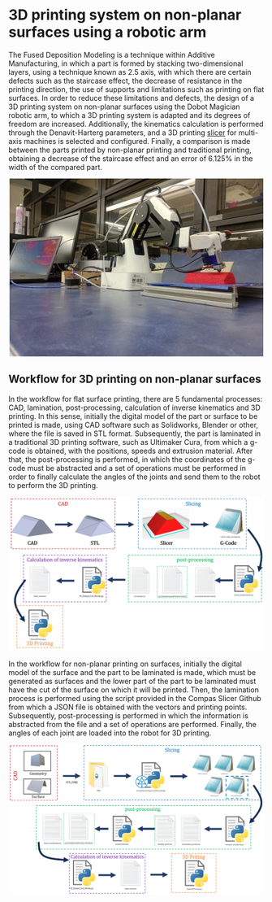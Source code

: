# 3D printing system on non-planar surfaces using a robotic arm

<p>The Fused Deposition Modeling is a technique within Additive Manufacturing, in which a part is formed by stacking two-dimensional layers, using a technique known as 2.5 axis, with which there are certain defects such as the staircase effect, the decrease of resistance in the printing direction, the use of supports and limitations such as printing on flat surfaces. In order to reduce these limitations and defects, the design of a 3D printing system on non-planar surfaces using the Dobot Magician robotic arm, to which a 3D printing system is adapted and its degrees of freedom are increased. Additionally, the kinematics calculation is performed through the Denavit-Harterg parameters, and a 3D printing <a href="https://github.com/compas-dev/compas_slicer">slicer</a> for multi-axis machines is selected and configured. Finally, a comparison is made between the parts printed by non-planar printing and traditional printing, obtaining a decrease of the staircase effect and an error of 6.125% in the width of the compared part.</p> 

<div align=center>

<img src="images/3DPrintingSystem.jpeg" width="500" height="350" />

</div>

## Workflow for 3D printing on non-planar surfaces

<p>In the workflow for flat surface printing, there are 5 fundamental processes: CAD, lamination, post-processing, calculation of inverse kinematics and 3D printing. In this sense, initially the digital model of the part or surface to be printed is made, using CAD software such as Solidworks, Blender or other, where the file is saved in STL format. Subsequently, the part is laminated in a traditional 3D printing software, such as Ultimaker Cura, from which a g-code is obtained, with the positions, speeds and extrusion material. After that, the post-processing is performed, in which the coordinates of the g-code must be abstracted and a set of operations must be performed in order to finally calculate the angles of the joints and send them to the robot to perform the 3D printing.</p>

<div align=center>

<img src="images/Worflow_3DPrinting_base.png"/>

</div>

<p>In the workflow for non-planar printing on surfaces, initially the digital model of the surface and the part to be laminated is made, which must be generated as surfaces and the lower part of the part to be laminated must have the cut of the surface on which it will be printed. Then, the lamination process is performed using the script provided in the Compas Slicer Github from which a JSON file is obtained with the vectors and printing points. Subsequently, post-processing is performed in which the information is abstracted from the file and a set of operations are performed. Finally, the angles of each joint are loaded into the robot for 3D printing.</p>

<div align=center>

<img src="images/Worflow_3DPrinting_geom.png"/>

</div>
